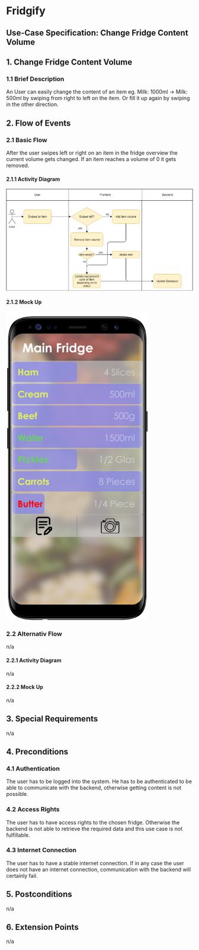# Fridgify

## Use-Case Specification: Change Fridge Content Volume

## 1. Change Fridge Content Volume

### 1.1 Brief Description

An User can easily change the content of an item eg. Milk: 1000ml -> Milk: 500ml by swiping from right to left on the item. Or fill it up again by swiping in the other direction.

## 2. Flow of Events

### 2.1 Basic Flow

After the user swipes left or right on an item in the fridge overview the current volume gets changed. If an item reaches a volume of 0 it gets removed.

#### 2.1.1 Activity Diagram

![Activity Diagram - Change Fridge Content Volume](changeContentVolume.png)

#### 2.1.2 Mock Up

![Activity Diagram - Change Fridge Content Volume](../../images/changeContentVolumeMockUp.png)

### 2.2 Alternativ Flow

n/a

#### 2.2.1 Activity Diagram

n/a

#### 2.2.2 Mock Up

n/a

## 3. Special Requirements

n/a

## 4. Preconditions

### 4.1 Authentication

The user has to be logged into the system. He has to be authenticated to be able to communicate with the backend, otherwise getting content is not possible.

### 4.2 Access Rights

The user has to have access rights to the chosen fridge. Otherwise the backend is not able to retrieve the required data and this use case is not fulfillable.

### 4.3 Internet Connection

The user has to have a stable internet connection. If in any case the user does not have an internet connection, communication with the backend will certainly fail.

## 5. Postconditions

n/a

## 6. Extension Points

n/a
